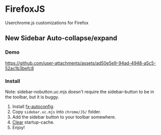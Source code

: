 # FirefoxJS
Userchrome.js customizations for Firefox

## New Sidebar Auto-collapse/expand
### Demo

https://github.com/user-attachments/assets/ad50e5e9-94ad-4948-a5c5-52ac1b3befc8



### Install
  Note: sidebar-nobutton.uc.mjs doesn't require the sidebar-button to be in the toolbar, but it is buggy. 
1. Install [fx-autoconfig](https://github.com/MrOtherGuy/fx-autoconfig).
2. Copy `sidebar.uc.mjs` into `chrome/JS/` folder.
3. Add the sidebar button to your toolbar somewhere.
4. [Clear](https://github.com/MrOtherGuy/fx-autoconfig?tab=readme-ov-file#deleting-startup-cache) startup-cache.
5. Enjoy!
